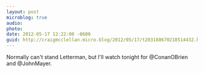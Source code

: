 ```yaml
---
layout: post
microblog: true
audio: 
photo: 
date: 2012-05-17 12:22:08 -0600
guid: http://craigmcclellan.micro.blog/2012/05/17/t203188670218514432.html
---
```

Normally can't stand Letterman, but I'll watch tonight for @ConanOBrien and @JohnMayer.
